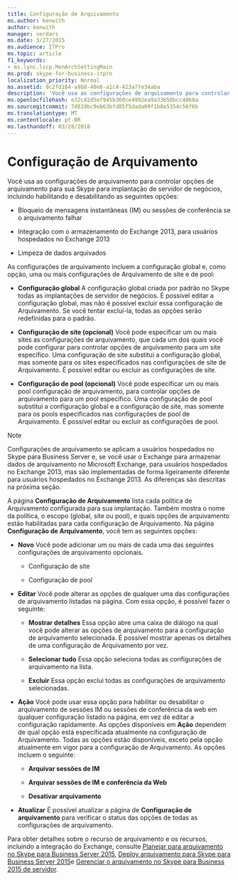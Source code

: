 ```yaml
---
title: Configuração de Arquivamento
ms.author: kenwith
author: kenwith
manager: serdars
ms.date: 3/27/2015
ms.audience: ITPro
ms.topic: article
f1_keywords:
- ms.lync.lscp.MonArchSettingMain
ms.prod: skype-for-business-itpro
localization_priority: Normal
ms.assetid: 9c2fd164-a9b8-40e6-a1c4-423a7fe34aba
description: 'Você usa as configurações de arquivamento para controlar opções de arquivamento para sua Skype para implantação de servidor de negócios, incluindo habilitando e desabilitando as seguintes opções:'
ms.openlocfilehash: e32c42d5ef945b360ce4992ea9a33658bcc4068a
ms.sourcegitcommit: 7d819bc9eb63bfd85f5dada09f1b8e5354c56f6b
ms.translationtype: MT
ms.contentlocale: pt-BR
ms.lasthandoff: 03/28/2018
---
```

# <a name="archiving-configuration"></a>Configuração de Arquivamento
 
Você usa as configurações de arquivamento para controlar opções de arquivamento para sua Skype para implantação de servidor de negócios, incluindo habilitando e desabilitando as seguintes opções:
  
- Bloqueio de mensagens instantâneas (IM) ou sessões de conferência se o arquivamento falhar
    
- Integração com o armazenamento do Exchange 2013, para usuários hospedados no Exchange 2013
    
- Limpeza de dados arquivados
    
As configurações de arquivamento incluem a configuração global e, como opção, uma ou mais configurações de Arquivamento de site e de pool:
  
- **Configuração global** A configuração global criada por padrão no Skype todas as implantações de servidor de negócios. É possível editar a configuração global, mas não é possível excluir essa configuração de Arquivamento. Se você tentar excluí-la, todas as opções serão redefinidas para o padrão.
    
- **Configuração de site (opcional)** Você pode especificar um ou mais sites as configurações de arquivamento, que cada um dos quais você pode configurar para controlar opções de arquivamento para um site específico. Uma configuração de site substitui a configuração global, mas somente para os sites especificados nas configurações de site de Arquivamento. É possível editar ou excluir as configurações de site.
    
- **Configuração de pool (opcional)** Você pode especificar um ou mais pool configuração de arquivamento, para controlar opções de arquivamento para um pool específico. Uma configuração de pool substitui a configuração global e a configuração de site, mas somente para os pools especificados nas configurações de pool de Arquivamento. É possível editar ou excluir as configurações de pool.
    
> [!NOTE]
> Configurações de arquivamento se aplicam a usuários hospedados no Skype para Business Server e, se você usar o Exchange para armazenar dados de arquivamento no Microsoft Exchange, para usuários hospedados no Exchange 2013, mas são implementadas de forma ligeiramente diferente para usuários hospedados no Exchange 2013. As diferenças são descritas na próxima seção. 
  
A página **Configuração de Arquivamento** lista cada política de Arquivamento configurada para sua implantação. Também mostra o nome da política, o escopo (global, site ou pool), e quais opções de arquivamento estão habilitadas para cada configuração de Arquivamento. Na página  **Configuração de Arquivamento**, você tem as seguintes opções:
- **Novo** Você pode adicionar um ou mais de cada uma das seguintes configurações de arquivamento opcionais.
    
  - Configuração de site
    
  - Configuração de pool
    
- **Editar** Você pode alterar as opções de qualquer uma das configurações de arquivamento listadas na página. Com essa opção, é possível fazer o seguinte:
    
  - **Mostrar detalhes** Essa opção abre uma caixa de diálogo na qual você pode alterar as opções de arquivamento para a configuração de arquivamento selecionada. É possível mostrar apenas os detalhes de uma configuração de Arquivamento por vez.
    
  - **Selecionar tudo** Essa opção seleciona todas as configurações de arquivamento na lista.
    
  - **Excluir** Essa opção exclui todas as configurações de arquivamento selecionadas.
    
- **Ação** Você pode usar essa opção para habilitar ou desabilitar o arquivamento de sessões IM ou sessões de conferência da web em qualquer configuração listado na página, em vez de editar a configuração rapidamente. As opções disponíveis em **Ação** dependem de qual opção está especificada atualmente na configuração de Arquivamento. Todas as opções estão disponíveis, exceto pela opção atualmente em vigor para a configuração de Arquivamento. As opções incluem o seguinte:
    
  - **Arquivar sessões de IM**
    
  - **Arquivar sessões de IM e conferência da Web**
    
  - **Desativar arquivamento**
    
- **Atualizar** É possível atualizar a página de **Configuração de arquivamento** para verificar o status das opções de todas as configurações de arquivamento.
    
Para obter detalhes sobre o recurso de arquivamento e os recursos, incluindo a integração do Exchange, consulte [Planejar para arquivamento no Skype para Business Server 2015](../../plan-your-deployment/archiving/archiving.md), [Deploy arquivamento para Skype para Business Server 2015](../../deploy/deploy-archiving/deploy-archiving.md)e [Gerenciar o arquivamento no Skype para Business 2015 de servidor](../../manage/archiving/archiving.md).

